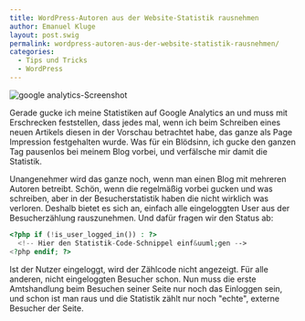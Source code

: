 ```yaml
---
title: WordPress-Autoren aus der Website-Statistik rausnehmen
author: Emanuel Kluge
layout: post.swig
permalink: wordpress-autoren-aus-der-website-statistik-rausnehmen/
categories:
  - Tips und Tricks
  - WordPress
---
```


<noscript data-src="/archive/wp-content/uploads/2009/06/google-analytics-479x94.png" data-alt="google analytics-Screenshot">
<img src="/archive/wp-content/uploads/2009/06/google-analytics-479x94.png" alt="google analytics-Screenshot">
</noscript>

Gerade gucke ich meine Statistiken auf Google Analytics an und muss mit Erschrecken feststellen, dass jedes mal, wenn ich beim Schreiben eines neuen Artikels diesen in der Vorschau betrachtet habe, das ganze als Page Impression festgehalten wurde. Was für ein Blödsinn, ich gucke den ganzen Tag pausenlos bei meinem Blog vorbei, und verfälsche mir damit die Statistik.

Unangenehmer wird das ganze noch, wenn man einen Blog mit mehreren Autoren betreibt. Schön, wenn die regelmäßig vorbei gucken und was schreiben, aber in der Besucherstatistik haben die nicht wirklich was verloren. Deshalb bietet es sich an, einfach alle eingeloggten User aus der Besucherzählung rauszunehmen. Und dafür fragen wir den Status ab:

```php
<?php if (!is_user_logged_in()) : ?>
  <!-- Hier den Statistik-Code-Schnippel einf&uuml;gen -->
<?php endif; ?>
```

Ist der Nutzer eingeloggt, wird der Zählcode nicht angezeigt. Für alle anderen, nicht eingeloggten Besucher schon. Nun muss die erste Amtshandlung beim Besuchen seiner Seite nur noch das Einloggen sein, und schon ist man raus und die Statistik zählt nur noch "echte", externe Besucher der Seite.
